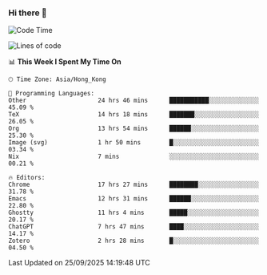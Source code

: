 ### Hi there 👋

<!--
**nicehiro/nicehiro** is a ✨ _special_ ✨ repository because its `README.md` (this file) appears on your GitHub profile.

Here are some ideas to get you started:

- 🔭 I’m currently working on ...
- 🌱 I’m currently learning ...
- 👯 I’m looking to collaborate on ...
- 🤔 I’m looking for help with ...
- 💬 Ask me about ...
- 📫 How to reach me: ...
- 😄 Pronouns: ...
- ⚡ Fun fact: ...
-->

<!--START_SECTION:waka-->
![Code Time](http://img.shields.io/badge/Code%20Time-1%2C094%20hrs%206%20mins-blue)

![Lines of code](https://img.shields.io/badge/From%20Hello%20World%20I%27ve%20Written-1.9%20million%20lines%20of%20code-blue)

📊 **This Week I Spent My Time On** 

```text
🕑︎ Time Zone: Asia/Hong_Kong

💬 Programming Languages: 
Other                    24 hrs 46 mins      ███████████░░░░░░░░░░░░░░   45.09 % 
TeX                      14 hrs 18 mins      ███████░░░░░░░░░░░░░░░░░░   26.05 % 
Org                      13 hrs 54 mins      ██████░░░░░░░░░░░░░░░░░░░   25.30 % 
Image (svg)              1 hr 50 mins        █░░░░░░░░░░░░░░░░░░░░░░░░   03.34 % 
Nix                      7 mins              ░░░░░░░░░░░░░░░░░░░░░░░░░   00.21 % 

🔥 Editors: 
Chrome                   17 hrs 27 mins      ████████░░░░░░░░░░░░░░░░░   31.78 % 
Emacs                    12 hrs 31 mins      ██████░░░░░░░░░░░░░░░░░░░   22.80 % 
Ghostty                  11 hrs 4 mins       █████░░░░░░░░░░░░░░░░░░░░   20.17 % 
ChatGPT                  7 hrs 47 mins       ████░░░░░░░░░░░░░░░░░░░░░   14.17 % 
Zotero                   2 hrs 28 mins       █░░░░░░░░░░░░░░░░░░░░░░░░   04.50 % 
```


 Last Updated on 25/09/2025 14:19:48 UTC
<!--END_SECTION:waka-->

